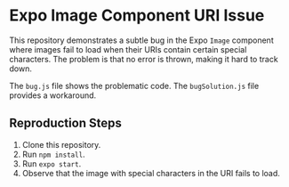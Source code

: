 # Expo Image Component URI Issue

This repository demonstrates a subtle bug in the Expo `Image` component where images fail to load when their URIs contain certain special characters.  The problem is that no error is thrown, making it hard to track down.

The `bug.js` file shows the problematic code.  The `bugSolution.js` file provides a workaround.

## Reproduction Steps

1. Clone this repository.
2. Run `npm install`.
3. Run `expo start`.
4. Observe that the image with special characters in the URI fails to load.